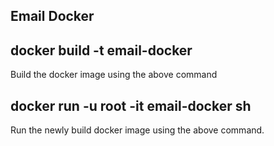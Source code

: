 ## Email Docker

## docker build -t email-docker

Build the docker image using the above command

## docker run -u root -it email-docker sh

Run the newly build docker image using the above command.


